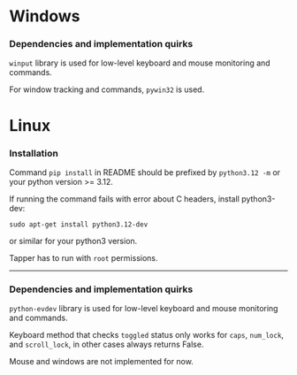 # Windows

### Dependencies and implementation quirks

`winput` library is used for low-level keyboard and mouse monitoring and commands.

For window tracking and commands, `pywin32` is used.


# Linux

### Installation

Command `pip install` in README should be prefixed by `python3.12 -m` or your python version >= 3.12.

If running the command fails with error about C headers, install python3-dev:
```
sudo apt-get install python3.12-dev
```
or similar for your python3 version.

Tapper has to run with `root` permissions.

---

### Dependencies and implementation quirks

`python-evdev` library is used for low-level keyboard and mouse monitoring and commands.

Keyboard method that checks `toggled` status only works for `caps`, `num_lock`, and `scroll_lock`,
in other cases always returns False.

Mouse and windows are not implemented for now.
